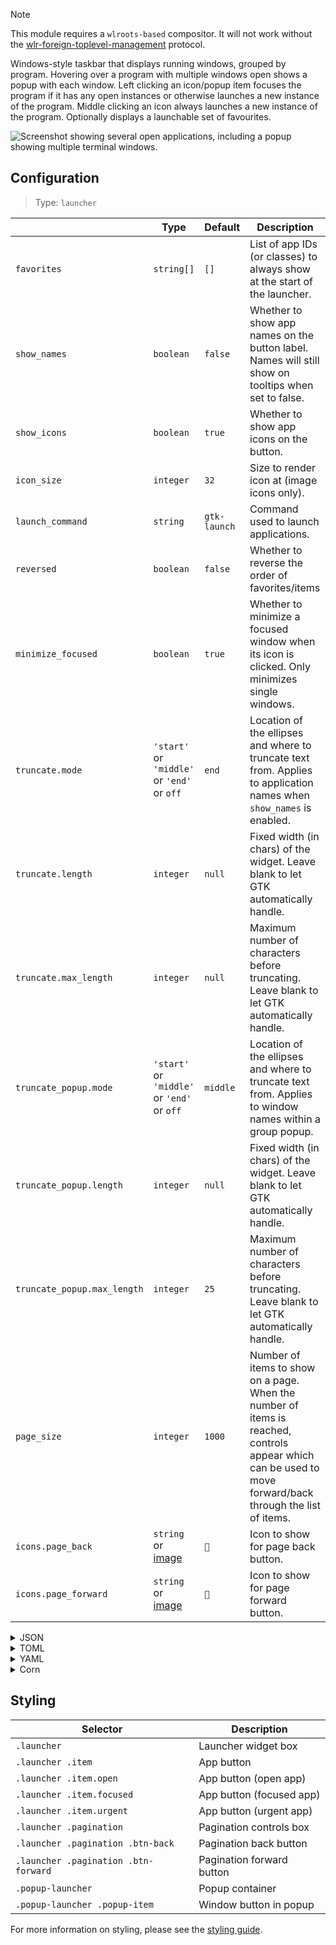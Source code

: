 > [!NOTE]
> This module requires a `wlroots-based` compositor. It will not work without the [wlr-foreign-toplevel-management](https://wayland.app/protocols/wlr-foreign-toplevel-management-unstable-v1) protocol.

Windows-style taskbar that displays running windows, grouped by program.
Hovering over a program with multiple windows open shows a popup with each window.
Left clicking an icon/popup item focuses the program if it has any open instances or otherwise launches a new instance of the program.
Middle clicking an icon always launches a new instance of the program.
Optionally displays a launchable set of favourites.

![Screenshot showing several open applications, including a popup showing multiple terminal windows.](https://f.jstanger.dev/github/ironbar/launcher.png)

## Configuration

> Type: `launcher`

|                             | Type                                        | Default  | Description                                                                                                                                               |
|-----------------------------|---------------------------------------------|----------|-----------------------------------------------------------------------------------------------------------------------------------------------------------|
| `favorites`                 | `string[]`                                  | `[]`     | List of app IDs (or classes) to always show at the start of the launcher.                                                                                 |
| `show_names`                | `boolean`                                   | `false`  | Whether to show app names on the button label. Names will still show on tooltips when set to false.                                                       |
| `show_icons`                | `boolean`                                   | `true`   | Whether to show app icons on the button.                                                                                                                  |
| `icon_size`                 | `integer`                                   | `32`     | Size to render icon at (image icons only).                                                                                                                |
| `launch_command`            | `string`                                    | `gtk-launch` | Command used to launch applications.                                                                                                                  |
| `reversed`                  | `boolean`                                   | `false`  | Whether to reverse the order of favorites/items                                                                                                           |
| `minimize_focused`          | `boolean`                                   | `true`   | Whether to minimize a focused window when its icon is clicked. Only minimizes single windows.                                                             |
| `truncate.mode`             | `'start'` or `'middle'` or `'end'` or `off` | `end`    | Location of the ellipses and where to truncate text from. Applies to application names when `show_names` is enabled.                                      |
| `truncate.length`           | `integer`                                   | `null`   | Fixed width (in chars) of the widget. Leave blank to let GTK automatically handle.                                                                        |
| `truncate.max_length`       | `integer`                                   | `null`   | Maximum number of characters before truncating. Leave blank to let GTK automatically handle.                                                              |
| `truncate_popup.mode`       | `'start'` or `'middle'` or `'end'` or `off` | `middle` | Location of the ellipses and where to truncate text from. Applies to window names within a group popup.                                                   |
| `truncate_popup.length`     | `integer`                                   | `null`   | Fixed width (in chars) of the widget. Leave blank to let GTK automatically handle.                                                                        |
| `truncate_popup.max_length` | `integer`                                   | `25`     | Maximum number of characters before truncating. Leave blank to let GTK automatically handle.                                                              |
| `page_size`                 | `integer`                                   | `1000`   | Number of items to show on a page. When the number of items is reached, controls appear which can be used to move forward/back through the list of items. |
| `icons.page_back`           | `string` or [image](images)                 | `󰅁`     | Icon to show for page back button.                                                                                                                        |                                                                                                                                                         
| `icons.page_forward`        | `string` or [image](images)                 | `󰅂`     | Icon to show for page forward button.                                                                                                                     |                                                                                                                                                         
<details>
<summary>JSON</summary>

```json
{
  "start": [
    {
      "type": "launcher",
      "favourites": [
        "firefox",
        "discord"
      ],
      "show_names": false,
      "show_icons": true,
      "reversed": false
    }
  ]
}


```

</details>

<details>
<summary>TOML</summary>

```toml
[[start]]
type = "launcher"
favorites = ["firefox", "discord"]
show_names = false
show_icons = true
reversed = false
```

</details>

<details>
<summary>YAML</summary>

```yaml
start:
  - type: "launcher"
    favorites:
      - firefox
      - discord
    show_names: false
    show_icons: true
    reversed: false
```

</details>

<details>
<summary>Corn</summary>

```corn
{
  start = [
    {
      type = "launcher"
      favorites = [ "firefox" "discord" ]
      show_names = false
      show_icons = true
      reversed = false
    }
  ]
}
```

</details>

## Styling

| Selector                             | Description               |
|--------------------------------------|---------------------------|
| `.launcher`                          | Launcher widget box       |
| `.launcher .item`                    | App button                |
| `.launcher .item.open`               | App button (open app)     |
| `.launcher .item.focused`            | App button (focused app)  |
| `.launcher .item.urgent`             | App button (urgent app)   |
| `.launcher .pagination`              | Pagination controls box   |
| `.launcher .pagination .btn-back`    | Pagination back button    |
| `.launcher .pagination .btn-forward` | Pagination forward button |
| `.popup-launcher`                    | Popup container           |
| `.popup-launcher .popup-item`        | Window button in popup    |

For more information on styling, please see the [styling guide](styling-guide).
